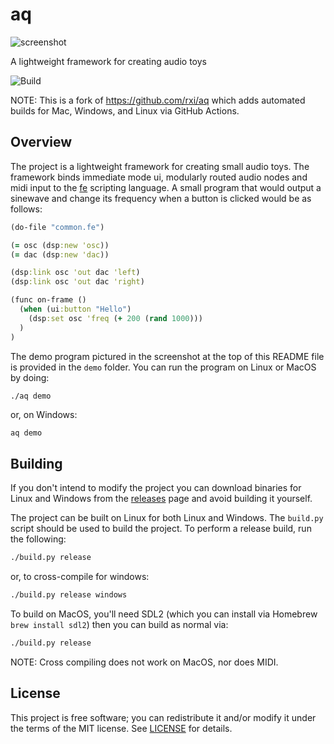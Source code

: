 # aq
![screenshot](https://user-images.githubusercontent.com/3920290/66718248-967d7000-edd9-11e9-96b4-082ef93016d5.png)

A lightweight framework for creating audio toys

![Build](https://github.com/jminor/aq/workflows/Build/badge.svg)

NOTE: This is a fork of https://github.com/rxi/aq which adds automated builds for Mac, Windows, and Linux via GitHub Actions.

## Overview
The project is a lightweight framework for creating small audio toys. The framework binds immediate mode ui, modularly routed audio nodes and midi input to the [fe](https://github.com/rxi/fe) scripting language. A small program that would output a sinewave and change its frequency when a button is clicked would be as follows:
```clojure
(do-file "common.fe")

(= osc (dsp:new 'osc))
(= dac (dsp:new 'dac))

(dsp:link osc 'out dac 'left)
(dsp:link osc 'out dac 'right)

(func on-frame ()
  (when (ui:button "Hello")
    (dsp:set osc 'freq (+ 200 (rand 1000)))
  )
)
```
The demo program pictured in the screenshot at the top of this README file is provided in the `demo` folder. You can run the program on Linux or MacOS by doing:
```bash
./aq demo
```
or, on Windows:
```batch
aq demo
```


## Building
If you don't intend to modify the project you can download binaries for Linux and Windows from the [releases](https://github.com/rxi/aq/releases) page and avoid building it yourself.

The project can be built on Linux for both Linux and Windows. The
`build.py` script should be used to build the project. To perform a release build, run the following:
```bash
./build.py release
```
or, to cross-compile for windows:
```bash
./build.py release windows
```

To build on MacOS, you'll need SDL2 (which you can install via Homebrew `brew install sdl2`) then you can build as normal via:
```bash
./build.py release
```
NOTE: Cross compiling does not work on MacOS, nor does MIDI.

## License
This project is free software; you can redistribute it and/or modify it under
the terms of the MIT license. See [LICENSE](LICENSE) for details.
